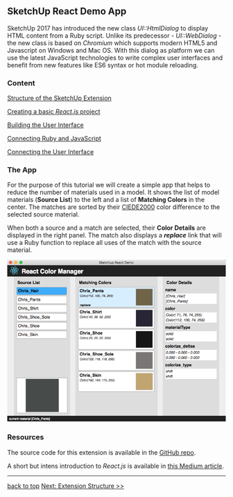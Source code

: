 ## SketchUp React Demo App

SketchUp 2017 has introduced the new class *UI::HtmlDialog* to display HTML content from a Ruby script. Unlike its predecessor - *UI::WebDialog* - the new class is based on *Chromium* which supports modern HTML5 and Javascript on Windows and Mac OS. With this dialog as platform we can use the latest JavaScript technologies to write complex user interfaces and benefit from new features like ES6 syntax or hot module reloading. 

### Content

[Structure of the SketchUp Extension](./structure.md)

[Creating a basic *React.js* project](./create_react_app.md)

[Building the User Interface](./build_app_ui.md)

[Connecting Ruby and JavaScript](./connect_ruby_with_js.md)

[Connecting the User Interface](./connect_app.md)

### The App

For the purpose of this tutorial we will create a simple app that helps to reduce the number of materials used in a model. It shows the list of model materials (**Source List**) to the left and a list of **Matching Colors** in the center. The matches are sorted by their [CIEDE2000](https://en.wikipedia.org/wiki/Color_difference#CIEDE2000) color difference to the selected source material.

When both a source and a match are selected, their **Color Details** are displayed in the right panel. The match also displays a ***replace*** link that will use a Ruby function to replace all uses of the match with the source material. 

![The Outline of the React app.](./images/dialog.png)

### Resources

The source code for this extension is available in the [GitHub repo](https://github.com/tbleicher/sketchup-react-demo).

A short but intens introduction to *React.js* is available in [this Medium article](https://medium.freecodecamp.org/all-the-fundamental-react-js-concepts-jammed-into-this-single-medium-article-c83f9b53eac2).

---
[back to top](./index.md)
[Next: Extension Structure >>](./structure.md)
